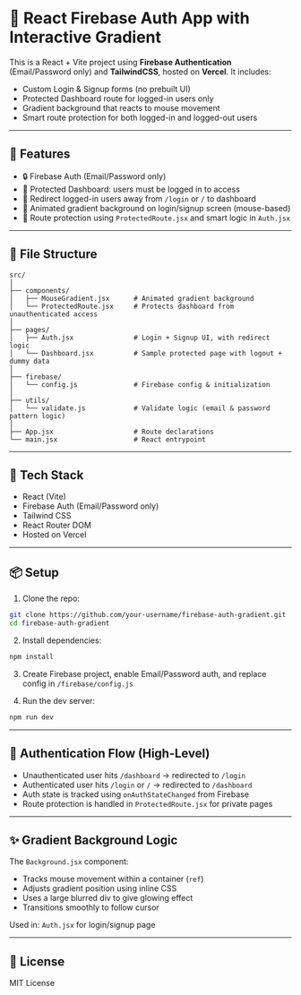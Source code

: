 # 🔐 React Firebase Auth App with Interactive Gradient

This is a React + Vite project using **Firebase Authentication** (Email/Password only) and **TailwindCSS**, hosted on **Vercel**. It includes:

- Custom Login & Signup forms (no prebuilt UI)
- Protected Dashboard route for logged-in users only
- Gradient background that reacts to mouse movement
- Smart route protection for both logged-in and logged-out users

---

## 🚀 Features

- 🔒 Firebase Auth (Email/Password only)
- 🧠 Protected Dashboard: users must be logged in to access
- 👋 Redirect logged-in users away from `/login` or `/` to dashboard
- 🎨 Animated gradient background on login/signup screen (mouse-based)
- 🔁 Route protection using `ProtectedRoute.jsx` and smart logic in `Auth.jsx`

---

## 📁 File Structure

```
src/
│
├── components/
│   ├── MouseGradient.jsx      # Animated gradient background
│   └── ProtectedRoute.jsx     # Protects dashboard from unauthenticated access
│
├── pages/
│   ├── Auth.jsx               # Login + Signup UI, with redirect logic
│   └── Dashboard.jsx          # Sample protected page with logout + dummy data
│
├── firebase/
│   └── config.js              # Firebase config & initialization
│
├── utils/
│   └── validate.js            # Validate logic (email & password pattern logic)
│
├── App.jsx                    # Route declarations
└── main.jsx                   # React entrypoint
```

---

## 🔧 Tech Stack

- React (Vite)
- Firebase Auth (Email/Password only)
- Tailwind CSS
- React Router DOM
- Hosted on Vercel

---

## 📦 Setup

1. Clone the repo:

```bash
git clone https://github.com/your-username/firebase-auth-gradient.git
cd firebase-auth-gradient
```

2. Install dependencies:

```bash
npm install
```

3. Create Firebase project, enable Email/Password auth, and replace config in `/firebase/config.js`

4. Run the dev server:

```bash
npm run dev
```

---

## 🔐 Authentication Flow (High-Level)

- Unauthenticated user hits `/dashboard` → redirected to `/login`
- Authenticated user hits `/login` or `/` → redirected to `/dashboard`
- Auth state is tracked using `onAuthStateChanged` from Firebase
- Route protection is handled in `ProtectedRoute.jsx` for private pages

---

## ✨ Gradient Background Logic

The `Background.jsx` component:

- Tracks mouse movement within a container (`ref`)
- Adjusts gradient position using inline CSS
- Uses a large blurred div to give glowing effect
- Transitions smoothly to follow cursor

Used in: `Auth.jsx` for login/signup page

---

## 📄 License

MIT License
